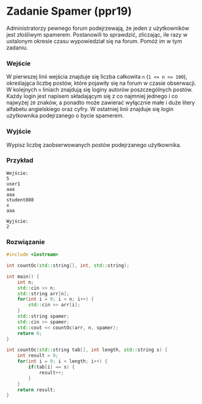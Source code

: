 # Zadanie Spamer (ppr19)

Administratorzy pewnego forum podejrzewają, że jeden z użytkowników jest złośliwym spamerem. Postanowili to sprawdzić, zliczając, ile razy w ustalonym okresie czasu wypowiedział się na forum. Pomóż im w tym zadaniu.

### Wejście

W pierwszej linii wejścia znajduje się liczba całkowita `n` (`1 <= n <= 100`), określająca liczbę postów, które pojawiły się na forum w czasie obserwacji. W kolejnych `n` liniach znajdują się loginy autorów poszczególnych postów. Każdy login jest napisem składającym się z co najmniej jednego i co najwyżej `20` znaków, a ponadto może zawierać wyłącznie małe i duże litery alfabetu angielskiego oraz cyfry. W ostatniej linii znajduje się login użytkownika podejrzanego o bycie spamerem.

### Wyjście

Wypisz liczbę zaobserwowanych postów podejrzanego użytkownika.

### Przykład

```
Wejście:
5
user1
aaa
aaa
student808
x
aaa

Wyjście:
2
```

### Rozwiązanie

```cpp
#include <iostream>

int countOc(std::string[], int, std::string);

int main() {
	int n;
	std::cin >> n;
	std::string arr[n];
	for(int i = 0; i < n; i++) {
		std::cin >> arr[i];
	}
	std::string spamer;
	std::cin >> spamer;
	std::cout << countOc(arr, n, spamer);
	return 0;
}

int countOc(std::string tab[], int length, std::string s) {
	int result = 0;
	for(int i = 0; i < length; i++) {
		if(tab[i] == s) {
			result++;
		}
	}
	return result;
}
```